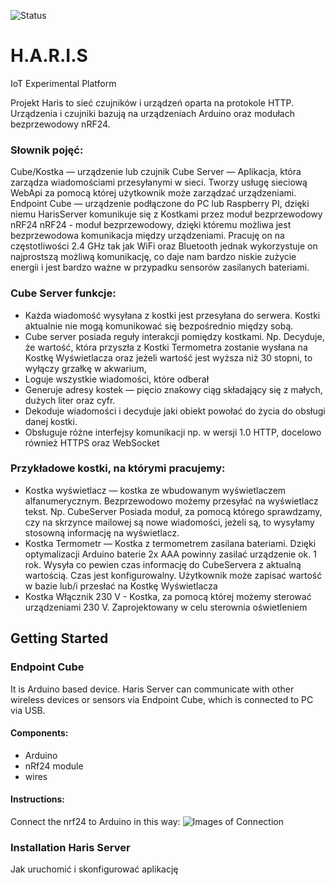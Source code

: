 ![Status](https://sebcza.visualstudio.com/_apis/public/build/definitions/46ac18f7-a64a-49e8-a7b3-baae13fd7f42/2/badge)
# H.A.R.I.S

IoT Experimental Platform

Projekt Haris to sieć czujników i urządzeń oparta na protokole HTTP. Urządzenia i czujniki bazują na urządzeniach Arduino oraz modułach bezprzewodowy nRF24.

### Słownik pojęć:

Cube/Kostka — urządzenie lub czujnik
Cube Server — Aplikacja, która zarządza wiadomościami przesyłanymi w sieci. Tworzy usługę sieciową WebApi za pomocą której użytkownik może zarządzać urządzeniami.
Endpoint Cube — urządzenie podłączone do PC lub Raspberry PI, dzięki niemu HarisServer komunikuje się z Kostkami przez moduł bezprzewodowy nRF24
nRF24 - moduł bezprzewodowy, dzięki któremu możliwa jest bezprzewodowa komunikacja między urządzeniami. Pracuję on na częstotliwości 2.4 GHz tak jak WiFi oraz Bluetooth jednak wykorzystuje on najprostszą możliwą komunikację, co daje nam bardzo niskie zużycie energii i jest bardzo ważne w przypadku sensorów zasilanych bateriami.

### Cube Server funkcje:

- Każda wiadomość wysyłana z kostki jest przesyłana do serwera. Kostki aktualnie nie mogą komunikować się bezpośrednio między sobą. 
- Cube server posiada reguły interakcji pomiędzy kostkami. Np. Decyduje, że wartość, która przyszła z Kostki Termometra zostanie wysłana na Kostkę Wyświetlacza oraz jeżeli wartość jest wyższa niż 30 stopni, to wyłączy grzałkę w akwarium, 
- Loguje wszystkie wiadomości, które odberał 
- Generuje adresy kostek — pięcio znakowy ciąg składający się z małych, dużych liter oraz cyfr. 
- Dekoduje wiadomości i decyduje jaki obiekt powołać do życia do obsługi danej kostki. 
- Obsługuje różne interfejsy komunikacji np. w wersji 1.0 HTTP, docelowo również HTTPS oraz WebSocket 

### Przykładowe kostki, na którymi pracujemy:

- Kostka wyświetlacz — kostka ze wbudowanym wyświetlaczem alfanumerycznym. Bezprzewodowo możemy przesyłać na wyświetlacz tekst. Np. CubeServer Posiada moduł, za pomocą którego sprawdzamy, czy na skrzynce mailowej są nowe wiadomości, jeżeli są, to wysyłamy stosowną informację na wyświetlacz. 
- Kostka Termometr — Kostka z termometrem zasilana bateriami. Dzięki optymalizacji Arduino baterie 2x AAA powinny zasilać urządzenie ok. 1 rok. Wysyła co pewien czas informację do CubeServera z aktualną wartością. Czas jest konfigurowalny. Użytkownik może zapisać wartość w bazie lub/i przesłać na Kostkę Wyświetlacza 
- Kostka Włącznik 230 V - Kostka, za pomocą której możemy sterować urządzeniami 230 V. Zaprojektowany w celu sterownia oświetleniem 

## Getting Started

### Endpoint Cube
It is Arduino based device. Haris Server can communicate with other wireless devices or sensors via Endpoint Cube, which is connected to PC via USB.

#### Components:
 - Arduino 
 - nRf24 module 
 - wires 
 
#### Instructions:
Connect the nrf24 to Arduino in this way:
![Images of Connection](https://microcontrollerelectronics.com/wp-content/uploads/2015/10/nRF24L01_Wiring.png)


### Installation Haris Server

Jak uruchomić i skonfigurować aplikację


